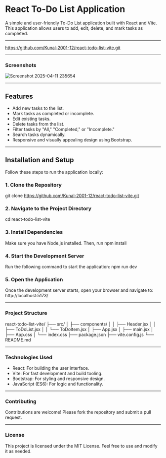 # React To-Do List Application

A simple and user-friendly To-Do List application built with React and Vite. This application allows users to add, edit, delete, and mark tasks as completed.

---

https://github.com/Kunal-2001-12/react-todo-list-vite.git

---
### Screenshots 

![Screenshot 2025-04-11 235654](https://github.com/user-attachments/assets/5d5caf7e-6189-4c02-8589-09b180961dad)

---

## Features

- Add new tasks to the list.
- Mark tasks as completed or incomplete.
- Edit existing tasks.
- Delete tasks from the list.
- Filter tasks by "All," "Completed," or "Incomplete."
- Search tasks dynamically.
- Responsive and visually appealing design using Bootstrap.

---

## Installation and Setup

Follow these steps to run the application locally:

### 1. Clone the Repository

git clone https://github.com/Kunal-2001-12/react-todo-list-vite.git

### 2. Navigate to the Project Directory
cd react-todo-list-vite

### 3. Install Dependencies
Make sure you have Node.js installed. Then, run
npm install

### 4. Start the Development Server
Run the following command to start the application:
npm run dev

### 5. Open the Application
Once the development server starts, open your browser and navigate to:
http://localhost:5173/

---

### Project Structure

react-todo-list-vite/
├── src/
│   ├── components/
│   │   ├── Header.jsx
│   │   ├── ToDoList.jsx
│   │   └── ToDoItem.jsx
│   ├── App.jsx
│   ├── main.jsx
│   ├── App.css
│   └── index.css
├── package.json
├── vite.config.js
└── README.md

---

### Technologies Used
- React: For building the user interface.
- Vite: For fast development and build tooling.
- Bootstrap: For styling and responsive design.
- JavaScript (ES6): For logic and functionality.
  
---

### Contributing
Contributions are welcome! Please fork the repository and submit a pull request.

---

### License
This project is licensed under the MIT License. Feel free to use and modify it as needed.

